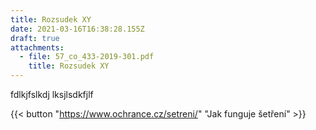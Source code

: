 ```yaml
---
title: Rozsudek XY
date: 2021-03-16T16:38:28.155Z
draft: true
attachments:
  - file: 57_co_433-2019-301.pdf
    title: Rozsudek XY
---
```

fdlkjfslkdj lksjlsdkfjlf

{{< button "https://www.ochrance.cz/setreni/" "Jak funguje šetření" >}}